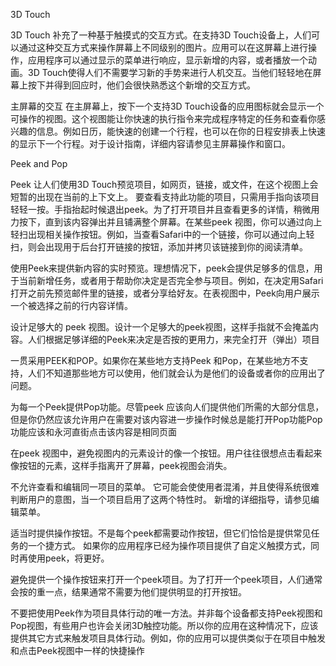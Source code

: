 
3D Touch

3D Touch 补充了一种基于触摸式的交互方式。在支持3D Touch设备上，人们可以通过这种交互方式来操作屏幕上不同级别的图片。应用可以在这屏幕上进行操作，应用程序可以通过显示的菜单进行响应，显示新增的内容，或者播放一个动画。3D Touch使得人们不需要学习新的手势来进行人机交互。当他们轻轻地在屏幕上按下并得到回应时，他们会很快熟悉这个新增的交互方式。

主屏幕的交互
在主屏幕上，按下一个支持3D Touch设备的应用图标就会显示一个可操作的视图。这个视图能让你快速的执行指令来完成程序特定的任务和查看你感兴趣的信息。例如日历，能快速的创建一个行程，也可以在你的日程安排表上快速的显示下一个行程。对于设计指南，详细内容请参见主屏幕操作和窗口。

Peek and Pop

Peek 让人们使用3D Touch预览项目，如网页，链接，或文件，在这个视图上会短暂的出现在当前的上下文上。
要查看支持此功能的项目，只需用手指向该项目轻轻一按。手指抬起时候退出peek。为了打开项目并且查看更多的详情，稍微用力按下，直到该内容弹出并且铺满整个屏幕。在某些peek 视图，你可以通过向上轻扫出现相关操作按钮。例如，当查看Safari中的一个链接，你可以通过向上轻扫，则会出现用于后台打开链接的按钮，添加并拷贝该链接到你的阅读清单。

使用Peek来提供新内容的实时预览。理想情况下，peek会提供足够多的信息，用于当前新增任务，或者用于帮助你决定是否完全参与项目。例如，在决定用Safari打开之前先预览邮件里的链接，或者分享给好友。在表视图中，Peek向用户展示一个被选择之前的行内容详情。

设计足够大的 peek 视图。设计一个足够大的peek视图，这样手指就不会掩盖内容。人们根据足够详细的Peek来决定是否按的更用力，来完全打开（弹出）项目

一贯采用PEEK和POP。如果你在某些地方支持Peek 和Pop，在某些地方不支持，人们不知道那些地方可以使用，他们就会认为是他们的设备或者你的应用出了问题。

为每一个Peek提供Pop功能。尽管peek 应该向人们提供他们所需的大部分信息，但是你仍然应该允许用户在需要对该内容进一步操作时候总是能打开Pop功能Pop功能应该和永河直街点击该内容是相同页面

在peek 视图中，避免视图内的元素设计的像一个按钮。用户往往很想点击看起来像按钮的元素，这样手指离开了屏幕，peek视图会消失。


不允许查看和编辑同一项目的菜单。 它可能会使使用者混淆，并且使得系统很难判断用户的意图，当一个项目启用了这两个特性时。
新增的详细指导，请参见编辑菜单。

适当时提供操作按钮。不是每个peek都需要动作按钮，但它们恰恰是提供常见任务的一个捷方式。 如果你的应用程序已经为操作项目提供了自定义触摸方式，同时再使用peek，将更好。

避免提供一个操作按钮来打开一个peek项目。为了打开一个peek项目，人们通常会按的重一点，结果通常不需要为他们提供明显的打开按钮。

不要把使用Peek作为项目具体行动的唯一方法。并非每个设备都支持Peek视图和Pop视图，有些用户也许会关闭3D触控功能。所以你的应用在这种情况下，应该提供其它方式来触发项目具体行动。例如，你的应用可以提供类似于在项目中触发和点击Peek视图中一样的快捷操作
